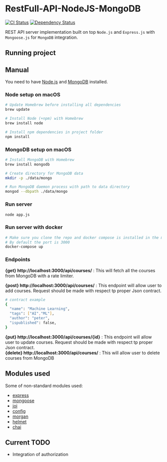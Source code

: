 # RestFull-API-NodeJS-MongoDB

[![CI Status](https://travis-ci.org/ranit-geek/RestFull-API-NodeJS.svg)](https://travis-ci.org/ranit-geek/RestFull-API-NodeJS)
[![Dependency Status](https://david-dm.org/ranit-geek/RestFull-API-NodeJS.svg)](https://david-dm.org/ranit-geek/RestFull-API-NodeJS)


REST API server implementation built on top `Node.js` and `Express.js` with `Mongoose.js` for `MongoDB` integration.

## Running project

## Manual

You need to have [Node.js](https://nodejs.org) and [MongoDB](https://www.mongodb.com) installed.

### Node setup on macOS

```sh
# Update Homebrew before installing all dependencies
brew update

# Install Node (+npm) with Homebrew
brew install node

# Install npm dependencies in project folder
npm install
```

### MongoDB setup on macOS

```sh
# Install MongoDB with Homebrew
brew install mongodb

# Create directory for MongoDB data
mkdir -p ./data/mongo

# Run MongoDB daemon process with path to data directory
mongod --dbpath ./data/mongo
```

### Run server

```sh
node app.js
```
### Run server with docker
```sh
# Make sure you clone the repo and docker compose is installed in the machine
# By default the port is 3000
docker-compose up
```

### Endpoints
**{get} http://localhost:3000/api/courses/** : This will fetch all the courses from MongoDB with a rate limiter.  <br />

**{post} http://localhost:3000/api/courses/** : This endpoint will allow user to add courses. Request should be made with respect tp proper Json contract.<br />
```sh
# contract example
{
  "name": "Machine Learning",
  "tags": ["AI","ML"],
  "author": "peter",
  "ispublished": false,
}
```
**{put} http://localhost:3000/api/courses/{id}** : This endpoint will allow user to update courses. Request should be made with respect tp proper Json contract.<br />
**{delete} http://localhost:3000/api/courses/** : This will allow user to delete  courses from MongoDB  <br />

## Modules used

Some of non-standard modules used:

* [express](https://www.npmjs.com/package/express)
* [mongoose](https://www.npmjs.com/package/mongoose)
* [joi](https://www.npmjs.com/package/joi)
* [config](https://www.npmjs.com/package/config)
* [morgan](https://www.npmjs.com/package/morgan)
* [helmet](https://www.npmjs.com/package/helmet)
* [chai](https://www.npmjs.com/package/chai)

## Current TODO
* Integration of authorization
